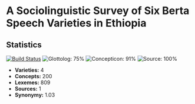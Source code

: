 # A Sociolinguistic Survey of Six Berta Speech Varieties in Ethiopia

## Statistics


[![Build Status](https://travis-ci.org/lexibank/bremerberta.svg?branch=master)](https://travis-ci.org/lexibank/bremerberta)
![Glottolog: 75%](https://img.shields.io/badge/Glottolog-75%25-yellow.svg "Glottolog: 75%")
![Concepticon: 91%](https://img.shields.io/badge/Concepticon-91%25-green.svg "Concepticon: 91%")
![Source: 100%](https://img.shields.io/badge/Source-100%25-brightgreen.svg "Source: 100%")

- **Varieties:** 4
- **Concepts:** 200
- **Lexemes:** 809
- **Sources:** 1
- **Synonymy:** 1.03